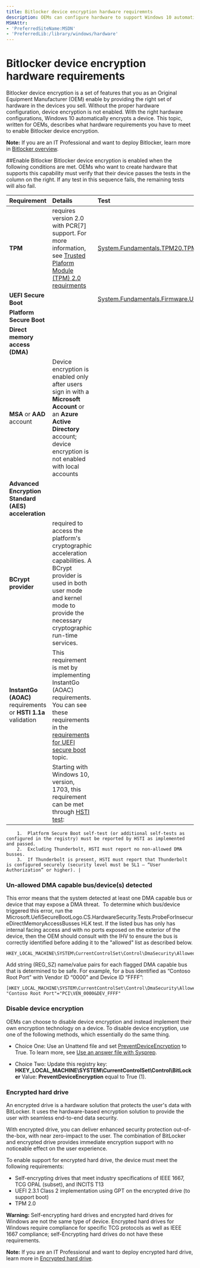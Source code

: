 ```yaml
---
title: Bitlocker device encryption hardware requiremnts
description: OEMs can configure hardware to support Windows 10 automatic device encryption.
MSHAttr:
- 'PreferredSiteName:MSDN'
- 'PreferredLib:/library/windows/hardware'
---
```


# Bitlocker device encryption hardware requirements

Bitlocker device encryption is a set of features that you as an Original Equipment Manufacturer (OEM) enable by providing the right set of hardware in the devices you sell. Without the proper hardware configuration, device encryption is not enabled. With the right hardware configurations, Windows 10 automatically encrypts a device. This topic, written for OEMs, describes what hardware requirements you have to meet to enable Bitlocker device encryption. 

**Note:** If you are an IT Professional and want to deploy Bitlocker, learn more in [Bitlocker overview](https://docs.microsoft.com/en-us/windows/device-security/bitlocker/bitlocker-overviewe). 

##Enable Bitlocker
Bitlocker device encryption is enabled when the following conditions are met. OEMs who want to create hardware that supports this capability must verify that their device passes the tests in the column on the right. If any test in this sequence fails, the remaining tests will also fail.

| Requirement | Details | Test |
|:-------------|:-------------|:------|
| **TPM** | requires version 2.0 with PCR[7] support. For more information, see [Trusted Plaform Module (TPM) 2.0 requirments](OEM-TPM.md) | [System.Fundamentals.TPM20.TPM20](https://docs.microsoft.com/en-us/windows-hardware/design/compatibility/systems#systemfundamentalstpm20tpm20)|
| **UEFI Secure Boot** | | [System.Fundamentals.Firmware.UEFISecureBoot](https://docs.microsoft.com/en-us/windows-hardware/design/compatibility/systems#systemfundamentalsfirmwareuefisecureboot) |
| **Platform Secure Boot** | | |
| **Direct memory access (DMA)** | | |
| **MSA** or **AAD** account | Device encryption is enabled only after users sign in with a **Microsoft Account** or an **Azure Active Directory** account; device encryption is not enabled with local accounts | |
| **Advanced Encryption Standard (AES) acceleration** | | |
| **BCrypt provider**| required to access the platform's cryptographic acceleration capabilities. A BCrypt provider is used in both user mode and kernel mode to provide the necessary cryptographic run-time services. | |
| **InstantGo (AOAC)** requirements or **HSTI 1.1a** validation | This requirement is met by implementing InstantGo (AOAC) requirements. You can see these requirements in the [requirements for UEFI secure boot](https://msdn.microsoft.com/windows/hardware/commercialize/design/compatibility/systems#systemfundamentalsfirmwarecsuefisecurebootconnectedstandby) topic.
     | Starting with Windows 10, version, 1703, this requirement can be met through [HSTI test](https://msdn.microsoft.com/library/windows/hardware/mt712332.aspx):
        1.	Platform Secure Boot self-test (or additional self-tests as configured in the registry) must be reported by HSTI as implemented and passed.
        2.	Excluding Thunderbolt, HSTI must report no non-allowed DMA busses.
        3.	If Thunderbolt is present, HSTI must report that Thunderbolt is configured securely (security level must be SL1 – “User Authorization” or higher). |
 
### Un-allowed DMA capable bus/device(s) detected
This error means that the system detected at least one DMA capable bus or device that may expose a DMA threat.  To determine which bus/device triggered this error, run the Microsoft.UefiSecureBootLogo.CS.HardwareSecurity.Tests.ProbeForInsecureDirectMemoryAccessBusses HLK test. 
If the listed bus has only has internal facing access and with no ports exposed on the exterior of the device, then the OEM should consult with the IHV to ensure the bus is correctly identified before adding it to the "allowed" list as described below.
 ```
HKEY_LOCAL_MACHINE\SYSTEM\CurrentControlSet\Control\DmaSecurity\AllowedBuses 
 ```
Add string (REG_SZ) name/value pairs for each flagged DMA capable bus that is determined to be safe. 
For example, for a bus identified as “Contoso Root Port” with Vendor ID “0000” and Device ID “FFFF”: 
 ```
[HKEY_LOCAL_MACHINE\SYSTEM\CurrentControlSet\Control\DmaSecurity\AllowedBuses] 
"Contoso Root Port"="PCI\VEN_0000&DEV_FFFF" 
 ```

### Disable device encryption
OEMs can choose to disable device encryption and instead implement their own encryption technology on a device. To disable device encryption, use one of the following methods, which essentially do the same thing. 

- Choice One: Use an Unattend file and set [PreventDeviceEncryption](https://docs.microsoft.com/en-us/windows-hardware/customize/desktop/unattend/microsoft-windows-securestartup-filterdriver-preventdeviceencryption) to True. To learn more, see [Use an answer file with Sysprep](https://docs.microsoft.com/en-us/windows-hardware/manufacture/desktop/use-answer-files-with-sysprep).

- Choice Two: Update this registry key:
**HKEY_LOCAL_MACHINE\SYSTEM\CurrentControlSet\Control\BitLocker**
Value: **PreventDeviceEncryption** equal to True (1).

### Encrypted hard drive

An encrypted drive is a hardware solution that protects the user's data with BitLocker. It uses the hardware-based encryption solution to provide the user with seamless end-to-end data security.

With encrypted drive, you can deliver enhanced security protection out-of-the-box, with near zero-impact to the user. The combination of BitLocker and encrypted drive provides immediate encryption support with no noticeable effect on the user experience. 

To enable support for encrypted hard drive, the device must meet the following requirements:

* Self-encrypting drives that meet industry specifications of IEEE 1667, TCG OPAL (subset), and INCITS T13
* UEFI 2.3.1 Class 2 implementation using GPT on the encrypted drive (to support boot)
* TPM 2.0

**Warning:** Self-encrypting hard drives and encrypted hard drives for Windows are not the same type of device. Encrypted hard drives for Windows require compliance for specific TCG protocols as well as IEEE 1667 compliance; self-Encrypting hard drives do not have these requirements. 

**Note:** If you are an IT Professional and want to deploy encrypted hard drive, learn more in [Encrypted hard drive](https://docs.microsoft.com/en-us/windows/device-security/encrypted-hard-drive). 


